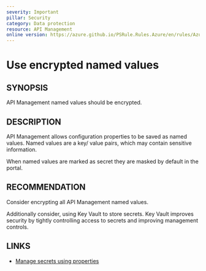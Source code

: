 ```yaml
---
severity: Important
pillar: Security
category: Data protection
resource: API Management
online version: https://azure.github.io/PSRule.Rules.Azure/en/rules/Azure.APIM.EncryptValues/
---
```


# Use encrypted named values

## SYNOPSIS

API Management named values should be encrypted.

## DESCRIPTION

API Management allows configuration properties to be saved as named values.
Named values are a key/ value pairs, which may contain sensitive information.

When named values are marked as secret they are masked by default in the portal.

## RECOMMENDATION

Consider encrypting all API Management named values.

Additionally consider, using Key Vault to store secrets.
Key Vault improves security by tightly controlling access to secrets and improving management controls.

## LINKS

- [Manage secrets using properties](https://docs.microsoft.com/azure/api-management/api-management-howto-properties)
